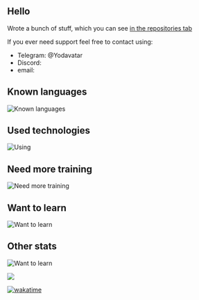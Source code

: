## Hello

Wrote a bunch of stuff, which you can see [in the repositories tab](https://github.com/Yodavatar?tab=repositories)

If you ever need support feel free to contact using:
- Telegram: @Yodavatar
- Discord: 
- email: 

## Known languages

![Known languages](https://skillicons.dev/icons?i=python,cs,ocaml,php,html,css,js&perline=10)


## Used technologies
![Using](https://skillicons.dev/icons?i=linux,vscode,git,github,docker,vim,cloudflare,selenium,obsidian&perline=10)<br>


## Need more training
![Need more training](https://skillicons.dev/icons?i=rust,unity&perline=10)

## Want to learn
![Want to learn](https://skillicons.dev/icons?i=tauri,swift,ruby,wasm,cpp,qt&perline=10)

## Other stats

![Want to learn](https://github-readme-stats-iota-blue-87.vercel.app/api?username=yodavatar)


<a href="https://wakatime.com"><img src="https://wakatime.com/share/@17a8cdf0-54fb-45e9-92bc-ada49bd926d7/bb87bcc7-65a1-43bb-9305-5a01133b495c.png" /></a>

[![wakatime](https://wakatime.com/badge/user/17a8cdf0-54fb-45e9-92bc-ada49bd926d7/project/69906eca-46c2-403c-ac59-b5bc18a23dcf.svg)](https://wakatime.com/badge/user/17a8cdf0-54fb-45e9-92bc-ada49bd926d7/project/69906eca-46c2-403c-ac59-b5bc18a23dcf)

